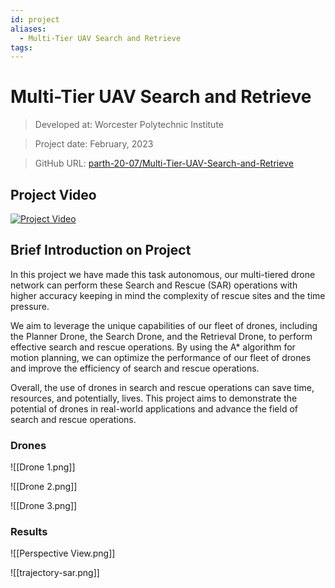 ```yaml
---
id: project
aliases:
  - Multi-Tier UAV Search and Retrieve
tags:
---
```



# Multi-Tier UAV Search and Retrieve

> Developed at: Worcester Polytechnic Institute

> Project date: February, 2023

> GitHub URL: [parth-20-07/Multi-Tier-UAV-Search-and-Retrieve](https://github.com/parth-20-07/Multi-Tier-UAV-Search-and-Retrieve)
## Project Video

[![Project Video](https://img.youtube.com/vi/ElPuGj_Wy78/0.jpg)](https://www.youtube.com/watch?v=ElPuGj_Wy78)

## Brief Introduction on Project

In this project we have made this task autonomous, our multi-tiered drone network can perform these Search and Rescue (SAR) operations with higher accuracy keeping in mind the complexity of rescue sites and the time pressure. 

We aim to leverage the unique capabilities of our fleet of drones, including the Planner Drone, the Search Drone, and the Retrieval Drone, to perform effective search and rescue operations. By using the A* algorithm for motion planning, we can optimize the performance of our fleet of drones and improve the efficiency of search and rescue operations. 

Overall, the use of drones in search and rescue operations can save time, resources, and potentially, lives. This project aims to demonstrate the potential of drones in real-world applications and advance the field of search and rescue operations. 

### Drones

![[Drone 1.png]]

![[Drone 2.png]]

![[Drone 3.png]]

### Results

![[Perspective View.png]]

![[trajectory-sar.png]]

